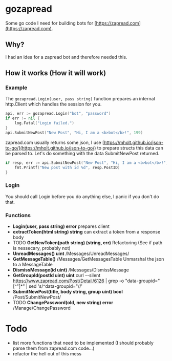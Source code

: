 # gozapread
Some go code I need for building bots for [https://zapread.com](https://zapread.com).

## Why?
I had an idea for a zapread bot and therefore needed this.

## How it works (How it will work)

### Example
The ```gozapread.Login(user, pass string)``` function prepares an internal http.Client which handles the session for you.

```go
api, err := gozapread.Login("bot", "password")
if err != nil {
	log.Fatal("Login failed.")
}
api.SubmitNewPost("New Post", "Hi, I am a <b>bot</b>!", 199)
```
zapread.com usually returns some json, I use [https://mholt.github.io/json-to-go/](https://mholt.github.io/json-to-go/) to prepare structs this data can be parsed to.
Let's do something with the data SubmitNewPost returned.
```go
if resp, err := api.SubmitNewPost("New Post", "Hi, I am a <b>bot</b>!", 199); err == nil {
	fmt.Printf("New post with id %d", resp.PostID)
}
```
### Login
You should call Login before you do anything else, I panic if you don't do that.

### Functions
- **Login(user, pass string) error** prepares client
- **extractToken(html string) string** can extract a token from a response body
- TODO **GetNewToken(path string) (string, err)** Refactoring (See if path is nessecary, probably not)
- **UnreadMessages() uint** /Messages/UnreadMessages/
- **GetMessageTable()** /Messages/GetMessagesTable Unmarshal the json to a MessageTable
- **DismissMessage(id uint)** /Messages/DismissMessage
- **GetGroupId(postId uint) uint** curl --silent https://www.zapread.com/Post/Detail/6126 | grep -o "data-groupid=\"[^\"]\*" | sed 's/^data-groupid="//'
- **SubmitNewPost(title, body string, group uint) bool** /Post/SubmitNewPost/
- TODO **ChangePassword(old, new string) error** /Manage/ChangePassword

# Todo
- list more functions that need to be implemented (I should probably parse them from zapread.com code...)
- refactor the hell out of this mess
